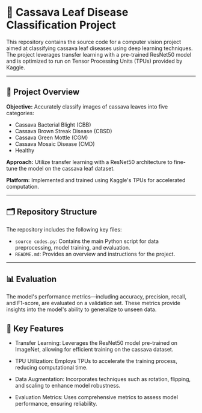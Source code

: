 # 🌿 Cassava Leaf Disease Classification Project

This repository contains the source code for a computer vision project aimed at classifying cassava leaf diseases using deep learning techniques. The project leverages transfer learning with a pre-trained ResNet50 model and is optimized to run on Tensor Processing Units (TPUs) provided by Kaggle.

---

## 📌 Project Overview

**Objective:** Accurately classify images of cassava leaves into five categories:

- Cassava Bacterial Blight (CBB)
- Cassava Brown Streak Disease (CBSD)
- Cassava Green Mottle (CGM)
- Cassava Mosaic Disease (CMD)
- Healthy

**Approach:** Utilize transfer learning with a ResNet50 architecture to fine-tune the model on the cassava leaf dataset.

**Platform:** Implemented and trained using Kaggle's TPUs for accelerated computation.

---

## 🗂️ Repository Structure

The repository includes the following key files:

- `source codes.py`: Contains the main Python script for data preprocessing, model training, and evaluation.
- `README.md`: Provides an overview and instructions for the project.

---

## 📊 Evaluation
The model's performance metrics—including accuracy, precision, recall, and F1-score, are evaluated on a validation set. These metrics provide insights into the model's ability to generalize to unseen data.

## 🧠 Key Features
- Transfer Learning: Leverages the ResNet50 model pre-trained on ImageNet, allowing for efficient training on the cassava dataset.

- TPU Utilization: Employs TPUs to accelerate the training process, reducing computational time.

- Data Augmentation: Incorporates techniques such as rotation, flipping, and scaling to enhance model robustness.

- Evaluation Metrics: Uses comprehensive metrics to assess model performance, ensuring reliability.
